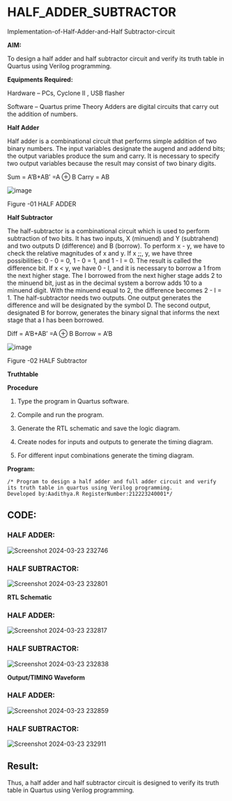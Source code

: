 # HALF_ADDER_SUBTRACTOR

Implementation-of-Half-Adder-and-Half Subtractor-circuit

**AIM:**

To design a half adder and half subtractor circuit and verify its truth table in Quartus using Verilog programming.

**Equipments Required:**

Hardware – PCs, Cyclone II , USB flasher 

Software – Quartus prime Theory Adders are digital circuits that carry out the addition of numbers.

**Half Adder**

Half adder is a combinational circuit that performs simple addition of two binary numbers. The input variables designate the augend and addend bits; the output variables produce the sum and carry. It is necessary to specify two output variables because the result may consist of two binary digits.

Sum = A’B+AB’ =A ⊕ B Carry = AB

![image](https://github.com/naavaneetha/HALF_ADDER_SUBTRACTOR/assets/154305477/bd4a0b2c-cdbc-4184-ab08-81578f121e1f)

Figure -01 HALF ADDER

**Half Subtractor**

The half-subtractor is a combinational circuit which is used to perform subtraction of two bits. It has two inputs, X (minuend) and Y (subtrahend) and two outputs D (difference) and B (borrow). To perform x - y, we have to check the relative magnitudes of x and y. If x ;;, y, we have three possibilities: 0 - 0 = 0, 1 - 0 = 1, and 1 - I = 0. The result is called the difference bit. If x < y, we have 0 - I, and it is necessary to borrow a 1 from the next higher stage. The I borrowed from the next higher stage adds 2 to the minuend bit, just as in the decimal system a borrow adds 10 to a minuend digit. With the minuend equal to 2, the difference becomes 2 - I = 1. The half-subtractor needs two outputs. One output generates the difference and will be designated by the symbol D. The second output, designated B for borrow, generates the binary signal that informs the next stage that a I has been borrowed. 

Diff = A’B+AB’ =A ⊕ B
Borrow = A’B

 ![image](https://github.com/naavaneetha/HALF_ADDER_SUBTRACTOR/assets/154305477/d76b099c-513f-4e7c-843a-e2fd028a531a)

Figure -02 HALF Subtractor

**Truthtable**

**Procedure**

1.	Type the program in Quartus software.

2.	Compile and run the program.

3.	Generate the RTL schematic and save the logic diagram.

4.	Create nodes for inputs and outputs to generate the timing diagram.

5.	For different input combinations generate the timing diagram.


**Program:**

```
/* Program to design a half adder and full adder circuit and verify its truth table in quartus using Verilog programming.
Developed by:Aadithya.R RegisterNumber:212223240001*/
```
## CODE:
### HALF ADDER:
![Screenshot 2024-03-23 232746](https://github.com/Aadithya2201/HALF_ADDER_SUBTRACTOR/assets/145917810/53f78446-1982-43fd-8168-dd9f115ca3e6)

### HALF SUBTRACTOR:
![Screenshot 2024-03-23 232801](https://github.com/Aadithya2201/HALF_ADDER_SUBTRACTOR/assets/145917810/50f3b976-beaf-4a7b-8ee8-82ba0a1cc90d)

**RTL Schematic**
### HALF ADDER:
![Screenshot 2024-03-23 232817](https://github.com/Aadithya2201/HALF_ADDER_SUBTRACTOR/assets/145917810/cf71bd7d-edb7-4c7f-8993-6e3142076e60)

### HALF SUBTRACTOR:
![Screenshot 2024-03-23 232838](https://github.com/Aadithya2201/HALF_ADDER_SUBTRACTOR/assets/145917810/21ca84cc-537d-48e3-9ba3-a53976a0765d)

**Output/TIMING Waveform**
### HALF ADDER:
![Screenshot 2024-03-23 232859](https://github.com/Aadithya2201/HALF_ADDER_SUBTRACTOR/assets/145917810/440aced0-44b6-4234-be48-704ea16c8a71)

### HALF SUBTRACTOR:
![Screenshot 2024-03-23 232911](https://github.com/Aadithya2201/HALF_ADDER_SUBTRACTOR/assets/145917810/9f40aa3c-409c-4b37-b803-60db746d3a46)

## Result:
Thus, a half adder and half subtractor circuit is designed to verify its truth table in Quartus using Verilog programming.
